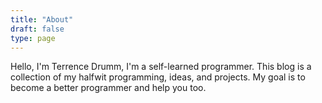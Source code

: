 ```yaml
---
title: "About"
draft: false
type: page
---
```


Hello, I'm Terrence Drumm, I'm a self-learned programmer.  This blog is a collection of my halfwit programming, ideas, and projects.  My goal is to become a better programmer and help you too.